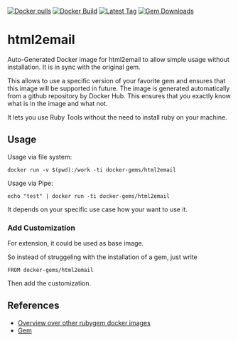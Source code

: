 [![Docker pulls](https://img.shields.io/docker/pulls/rubygem/html2email.svg)](https://hub.docker.com/r/rubygem/html2email/)
[![Docker Build](https://img.shields.io/docker/automated/rubygem/html2email.svg)](https://hub.docker.com/r/rubygem/html2email/)
[![Latest Tag](https://img.shields.io/github/tag/docker-rubygem/html2email.svg)](https://hub.docker.com/r/rubygem/html2email/)
[![Gem Downloads](https://img.shields.io/gem/dt/html2email.svg)](https://rubygems.org/gems/html2email/)
# html2email

Auto-Generated Docker image for html2email to allow simple usage without installation.
It is in sync with the original gem.

This allows to use a specific version of your favorite gem and ensures that this image will be supported in future.
The image is generated automatically from a github repository by Docker Hub.
This ensures that you exactly know what is in the image and what not.

It lets you use Ruby Tools without the need to install ruby on your machine.

## Usage

Usage via file system:

`docker run -v $(pwd):/work -ti docker-gems/html2email`

Usage via Pipe:

`echo "test" | docker run -ti docker-gems/html2email`

It depends on your specific use case how your want to use it.

### Add Customization

For extension, it could be used as base image.

So instead of struggeling with the installation of a gem, just write

`FROM docker-gems/html2email`

Then add the customization.

## References

 - [Overview over other rubygem docker images](https://github.com/thinkbot/docker-rubygem)
 - [Gem](https://rubygems.org/gems/html2email/)
